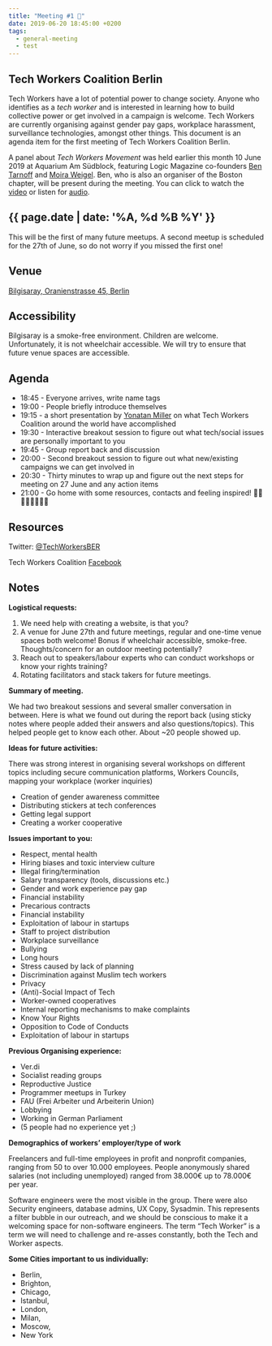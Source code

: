 ```yaml
---
title: "Meeting #1 🎉"
date: 2019-06-20 18:45:00 +0200
tags:
  - general-meeting
  - test
---
```


## Tech Workers Coalition Berlin
Tech Workers have a lot of potential power to change society. Anyone who identifies as a _tech worker_ and is interested in learning how to build collective power or get involved in a campaign is welcome. Tech Workers are currently organising against gender pay gaps, workplace harassment, surveillance technologies, amongst other things. This document is an agenda item for the first meeting of Tech Workers Coalition Berlin.

A panel about _Tech Workers Movement_ was held earlier this month 10 June 2019 at Aquarium Am Südblock, featuring Logic Magazine co-founders [Ben Tarnoff](https://twitter.com/bentarnoff) and [Moira Weigel](https://twitter.com/moiragweigel).  Ben, who is also an organiser of the Boston chapter, will be present during the meeting. You can click to watch the [video](https://www.facebook.com/halbzehn.fm/videos/423601581824448/) or listen for [audio](https://soundcloud.com/rosaluxstiftung/the-new-tech-worker-movement).

## {{ page.date | date: '%A, %d %B %Y' }}
This will be the first of many future meetups. A second meetup is scheduled for the 27th of June, so do not worry if you missed the first one!

## Venue

[Bilgisaray, Oranienstrasse 45, Berlin](https://www.google.com/maps/place/Bilgisaray/@52.499971,13.4204474,17z/data=!3m1!4b1!4m5!3m4!1s0x47a84e34f7d3f0db:0x4a368a3631962abc!8m2!3d52.499971!4d13.4226362)

## Accessibility

Bilgisaray is a smoke-free environment. Children are welcome. Unfortunately, it is not wheelchair accessible. We will try to ensure that future venue spaces are accessible.

## Agenda

* 18:45 - Everyone arrives, write name tags
* 19:00 - People briefly introduce themselves
* 19:15 - a short presentation by [Yonatan Miller](https://twitter.com/@shushugah) on what Tech Workers Coalition around the world have accomplished
* 19:30 - Interactive breakout session to figure out what tech/social issues are personally important to you
* 19:45 - Group report back and discussion
* 20:00 - Second breakout session to figure out what new/existing campaigns we can get involved in
* 20:30 - Thirty minutes to wrap up and figure out the next steps for meeting on 27 June and any action items
* 21:00 - Go home with some resources, contacts and feeling inspired! 💪🏼💪🏽💪🏾💪🏿

## Resources

Twitter: [@TechWorkersBER](https://twitter.com/TechWorkersBER)

Tech Workers Coalition [Facebook](https://www.facebook.com/TechWorkersCoalition)

## Notes

**Logistical requests:**

1. We need help with creating a website, is that you?
2. A venue for June 27th and future meetings, regular and one-time venue spaces both welcome! Bonus if wheelchair accessible, smoke-free. Thoughts/concern for an outdoor meeting potentially?
3. Reach out to speakers/labour experts who can conduct workshops or know your rights training?
4. Rotating facilitators and stack takers for future meetings.


**Summary of meeting.**

We had two breakout sessions and several smaller conversation in between. Here is what we found out during the report back (using sticky notes where people added their answers and also questions/topics). This helped people get to know each other. About ~20 people showed up.

**Ideas for future activities:**

There was strong interest in organising several workshops on different topics including secure communication platforms, Workers Councils, mapping your workplace (worker inquiries)

* Creation of gender awareness committee
* Distributing stickers at tech conferences
* Getting legal support
* Creating a worker cooperative

**Issues important to you:**

* Respect, mental health
* Hiring biases and toxic interview culture
* Illegal firing/termination
* Salary transparency (tools, discussions etc.)
* Gender and work experience pay gap
* Financial instability
* Precarious contracts
* Financial instability
* Exploitation of labour in startups
* Staff to project distribution
* Workplace surveillance
* Bullying
* Long hours
* Stress caused by lack of planning
* Discrimination against Muslim tech workers
* Privacy
* (Anti)-Social Impact of Tech
* Worker-owned cooperatives
* Internal reporting mechanisms to make complaints
* Know Your Rights
* Opposition to Code of Conducts
* Exploitation of labour in startups

**Previous Organising experience:**

* Ver.di
* Socialist reading groups
* Reproductive Justice
* Programmer meetups in Turkey
* FAU (Frei Arbeiter und Arbeiterin Union)
* Lobbying
* Working in German Parliament
* (5 people had no experience yet ;)  

**Demographics of workers’ employer/type of work**

Freelancers and full-time employees in profit and nonprofit companies, ranging from 50 to over 10.000 employees. People anonymously shared salaries (not including unemployed) ranged from  38.000€ up to 78.000€ per year.

Software engineers were the most visible in the group. There were also Security engineers, database admins, UX Copy, Sysadmin. This represents a filter bubble in our outreach, and we should be conscious to make it a welcoming space for non-software engineers. The term “Tech Worker” is a term we will need to challenge and re-asses constantly, both the Tech and Worker aspects.

**Some Cities important to us individually:**

* Berlin,
* Brighton,
* Chicago,
* Istanbul,
* London,
* Milan,
* Moscow,
* New York
